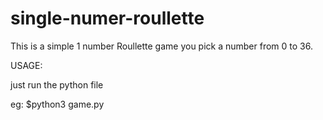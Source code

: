 # single-numer-roullette

This is a simple 1 number Roullette game
you pick a number from 0 to 36.

USAGE:

just run the python file

eg: 
$python3 game.py
